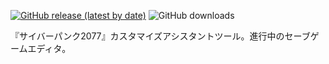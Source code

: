 [![GitHub release (latest by date)](https://img.shields.io/github/v/release/WolvenKit/CyberCAT?include_prereleases)](https://github.com/WolvenKit/CyberCAT/releases)
![GitHub downloads](https://img.shields.io/github/downloads/yamashi/CyberEngineTweaks/total)

『サイバーパンク2077』カスタマイズアシスタントツール。進行中のセーブゲームエディタ。